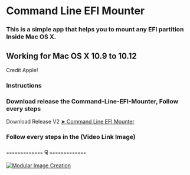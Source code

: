 # Command Line EFI Mounter

### This is a simple app that helps you to mount any EFI partition Inside Mac OS X.


## Working for Mac OS X 10.9 to 10.12
  
Credit Apple!

### Instructions

### Download release the Command-Line-EFI-Mounter, Follow every steps


Download Release V2 [➤ Command Line EFI Mounter ](https://github.com/chris1111/Command-Line-EFI-Mounter/releases/tag/V2)

### Follow every steps in the (Video Link Image)
### ------------- ☟ ------------- 
[![Modular Image Creation](http://img11.hostingpics.net/pics/701453AutomatorApplet.png)](https://www.youtube.com/watch?v=yC6xfIj_mec)
